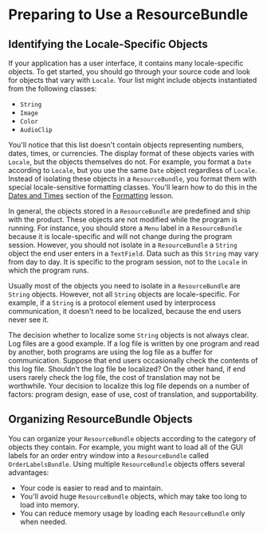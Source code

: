 
# Preparing to Use a ResourceBundle

## Identifying the Locale-Specific Objects

If your application has a user interface, it contains many locale-specific objects. To get started, you should go through your source code and look for objects that vary with `Locale`. Your list might include objects instantiated from the following classes:

- `String`
- `Image`
- `Color`
- `AudioClip`

You'll notice that this list doesn't contain objects representing numbers, dates, times, or currencies. The display format of these objects varies with `Locale`, but the objects themselves do not. For example, you format a `Date` according to `Locale`, but you use the same `Date` object regardless of `Locale`. Instead of isolating these objects in a `ResourceBundle`, you format them with special locale-sensitive formatting classes. You'll learn how to do this in the
[Dates and Times](../format/dateintro.html) section of the 
[Formatting](../format/index.html) lesson.

In general, the objects stored in a `ResourceBundle` are predefined and ship with the product. These objects are not modified while the program is running. For instance, you should store a `Menu` label in a `ResourceBundle` because it is locale-specific and will not change during the program session. However, you should not isolate in a `ResourceBundle` a `String` object the end user enters in a `TextField`. Data such as this `String` may vary from day to day. It is specific to the program session, not to the `Locale` in which the program runs.

Usually most of the objects you need to isolate in a `ResourceBundle` are `String` objects. However, not all `String` objects are locale-specific. For example, if a `String` is a protocol element used by interprocess communication, it doesn't need to be localized, because the end users never see it.

The decision whether to localize some `String` objects is not always clear. Log files are a good example. If a log file is written by one program and read by another, both programs are using the log file as a buffer for communication. Suppose that end users occasionally check the contents of this log file. Shouldn't the log file be localized? On the other hand, if end users rarely check the log file, the cost of translation may not be worthwhile. Your decision to localize this log file depends on a number of factors: program design, ease of use, cost of translation, and supportability.

## Organizing ResourceBundle Objects

You can organize your `ResourceBundle` objects according to the category of objects they contain. For example, you might want to load all of the GUI labels for an order entry window into a `ResourceBundle` called `OrderLabelsBundle`. Using multiple `ResourceBundle` objects offers several advantages:

- Your code is easier to read and to maintain.
- You'll avoid huge `ResourceBundle` objects, which may take too long to load into memory.
- You can reduce memory usage by loading each `ResourceBundle` only when needed.
